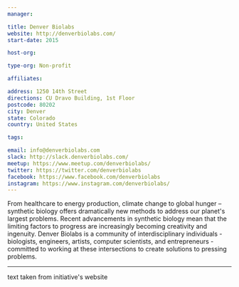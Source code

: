 ```yaml
---
manager:

title: Denver Biolabs
website: http://denverbiolabs.com/
start-date: 2015

host-org:

type-org: Non-profit

affiliates:

address: 1250 14th Street
directions: CU Dravo Building, 1st Floor
postcode: 80202
city: Denver
state: Colorado
country: United States

tags:

email: info@denverbiolabs.com
slack: http://slack.denverbiolabs.com/
meetup: https://www.meetup.com/denverbiolabs/
twitter: https://twitter.com/denverbiolabs
facebook: https://www.facebook.com/denverbiolabs
instagram: https://www.instagram.com/denverbiolabs/
---
```


From healthcare to energy production, climate change to global hunger – synthetic biology offers dramatically new methods to address our planet's largest problems. Recent advancements in synthetic biology mean that the limiting factors to progress are increasingly becoming creativity and ingenuity. Denver Biolabs is a community of interdisciplinary individuals - biologists, engineers, artists, computer scientists, and entrepreneurs - committed to working at these intersections to create solutions to pressing problems.

---
text taken from initiative's website
